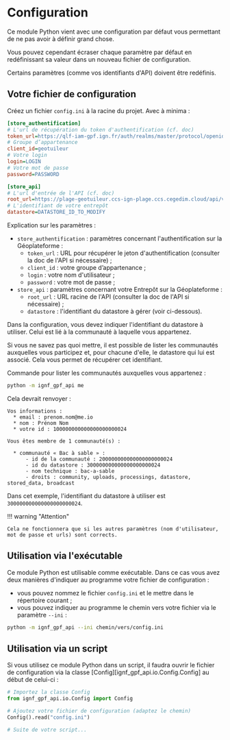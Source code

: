 # Configuration

Ce module Python vient avec une configuration par défaut vous permettant de ne pas avoir à définir grand chose.

Vous pouvez cependant écraser chaque paramètre par défaut en redéfinissant sa valeur dans un nouveau fichier de configuration.

Certains paramètres (comme vos identifiants d'API) doivent être redéfinis.

## Votre fichier de configuration

Créez un fichier `config.ini` à la racine du projet. Avec à minima :

```ini
[store_authentification]
# L'url de récupération du token d'authentification (cf. doc)
token_url=https://qlf-iam-gpf.ign.fr/auth/realms/master/protocol/openid-connect/token
# Groupe d’appartenance
client_id=geotuileur
# Votre login
login=LOGIN
# Votre mot de passe
password=PASSWORD

[store_api]
# L'url d'entrée de l'API (cf. doc)
root_url=https://plage-geotuileur.ccs-ign-plage.ccs.cegedim.cloud/api/v1
# L'identifiant de votre entrepôt
datastore=DATASTORE_ID_TO_MODIFY
```

Explication sur les paramètres :

* `store_authentification` : paramètres concernant l'authentification sur la Géoplateforme :
    * `token_url` : URL pour récupérer le jeton d'authentification (consulter la doc de l'API si nécessaire) ;
    * `client_id` : votre groupe d’appartenance ;
    * `login` : votre nom d'utilisateur ;
    * `password` : votre mot de passe ;
* `store_api` : paramètres concernant votre Entrepôt sur la Géoplateforme :
    * `root_url` : URL racine de l'API (consulter la doc de l'API si nécessaire) ;
    * `datastore` : l'identifiant du datastore à gérer (voir ci-dessous).

Dans la configuration, vous devez indiquer l'identifiant du datastore à utiliser. Celui est lié à la communauté à laquelle vous appartenez.

Si vous ne savez pas quoi mettre, il est possible de lister les communautés auxquelles vous participez et, pour chacune d'elle, le datastore qui lui est associé. Cela vous permet de récupérer cet identifiant.

Commande pour lister les communautés auxquelles vous appartenez :

```sh
python -m ignf_gpf_api me
```

Cela devrait renvoyer :

```
Vos informations :
  * email : prenom.nom@me.io
  * nom : Prénom Nom
  * votre id : 100000000000000000000024

Vous êtes membre de 1 communauté(s) :

  * communauté « Bac à sable » :
      - id de la communauté : 200000000000000000000024
      - id du datastore : 300000000000000000000024
      - nom technique : bac-a-sable
      - droits : community, uploads, processings, datastore, stored_data, broadcast
```

Dans cet exemple, l'identifiant du datastore à utiliser est `300000000000000000000024`.

!!! warning "Attention"

    Cela ne fonctionnera que si les autres paramètres (nom d'utilisateur, mot de passe et urls) sont corrects.

## Utilisation via l'exécutable

Ce module Python est utilisable comme exécutable. Dans ce cas vous avez deux manières d'indiquer au programme votre fichier de configuration :

* vous pouvez nommez le fichier `config.ini` et le mettre dans le répertoire courant ;
* vous pouvez indiquer au programme le chemin vers votre fichier via le paramètre `--ini` :
```sh
python -m ignf_gpf_api --ini chemin/vers/config.ini
```

## Utilisation via un script

Si vous utilisez ce module Python dans un script, il faudra ouvrir le fichier de configuration via la classe [Config][ignf_gpf_api.io.Config.Config] au début de celui-ci :

```python
# Importez la classe Config
from ignf_gpf_api.io.Config import Config

# Ajoutez votre fichier de configuration (adaptez le chemin)
Config().read("config.ini")

# Suite de votre script...
```

